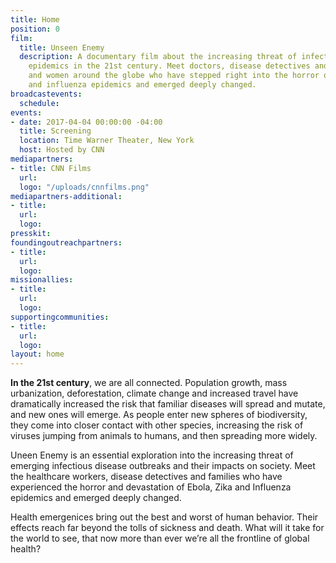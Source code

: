 ```yaml
---
title: Home
position: 0
film:
  title: Unseen Enemy
  description: A documentary film about the increasing threat of infectious disease
    epidemics in the 21st century. Meet doctors, disease detectives and everyday men
    and women around the globe who have stepped right into the horror of ebola, zika
    and influenza epidemics and emerged deeply changed.
broadcastevents:
  schedule: 
events:
- date: 2017-04-04 00:00:00 -04:00
  title: Screening
  location: Time Warner Theater, New York
  host: Hosted by CNN
mediapartners:
- title: CNN Films
  url: 
  logo: "/uploads/cnnfilms.png"
mediapartners-additional:
- title: 
  url: 
  logo: 
presskit: 
foundingoutreachpartners:
- title: 
  url: 
  logo: 
missionallies:
- title: 
  url: 
  logo: 
supportingcommunities:
- title: 
  url: 
  logo: 
layout: home
---
```


**In the 21st century**, we are all connected. Population growth, mass urbanization, deforestation, climate change and increased travel have dramatically increased the risk that familiar diseases will spread and mutate, and new ones will emerge. As people enter new spheres of biodiversity, they come into closer contact with other species, increasing the risk of viruses jumping from animals to humans, and then spreading more widely.

Uneen Enemy is an essential exploration into the increasing threat of emerging infectious disease outbreaks and their impacts on society. Meet the healthcare workers, disease detectives and families who have experienced the horror and devastation of Ebola, Zika and Influenza epidemics and emerged deeply changed.

Health emergenices bring out the best and worst of human behavior. Their effects reach far beyond the tolls of sickness and death. What will it take for the world to see, that now more than ever we’re all the frontline of global health?
